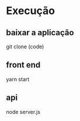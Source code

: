 # Execução

## baixar a aplicação

git clone (code)

## front end

yarn start

## api

node server.js
